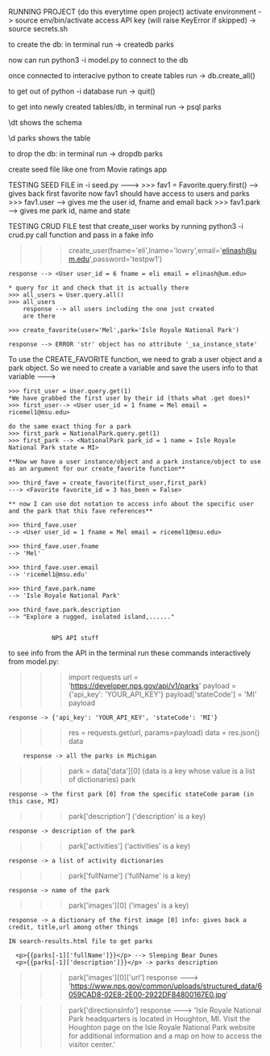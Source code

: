 RUNNING PROJECT (do this everytime open project)
activate environment -> source env/bin/activate
access API key (will raise KeyError if skipped) -> source secrets.sh

to create the db: in terminal run -> createdb parks

now can run python3 -i model.py to connect to the db

once connected to interacive python to create tables run -> db.create_all()

to get out of python -i database run -> quit()

to get into newly created tables/db, in terminal run -> psql parks

\dt shows the schema

\d parks shows the table

to drop the db: in terminal run -> dropdb parks

create seed file like one from Movie ratings app

TESTING SEED FILE in -i seed.py ---> >>> fav1 = Favorite.query.first() --> gives back first favorite
now fav1 should have access to users and parks >>> fav1.user --> gives me the user id, fname and email back >>> fav1.park --> gives me park id, name and state

TESTING CRUD FILE
test that create_user works by running python3 -i crud.py
call function and pass in a fake info

> > > create_user(fname='eli',lname='lowry',email='elinash@um.edu',password='testpw1')

    response --> <User user_id = 6 fname = eli email = elinash@um.edu>

    * query for it and check that it is actually there
    >>> all_users = User.query.all()
    >>> all_users
        response --> all users including the one just created
        are there

    >>> create_favorite(user='Mel',park='Isle Royale National Park')

    response --> ERROR 'str' object has no attribute '_sa_instance_state'

To use the CREATE_FAVORITE function, we need to grab a user object and a park object. So we need to create a variable and save the users info to that variable --->

    >>> first_user = User.query.get(1)
    *We have grabbed the first user by their id (thats what .get does)*
    >>> first_user--> <User user_id = 1 fname = Mel email = ricemel1@msu.edu>

    do the same exact thing for a park
    >>> first_park = NationalPark.query.get(1)
    >>> first_park --> <NationalPark park_id = 1 name = Isle Royale National Park state = MI>

    **Now we have a user instance/object and a park instance/object to use as an argument for our create_favorite function**

    >>> third_fave = create_favorite(first_user,first_park)
    ---> <Favorite favorite_id = 3 has_been = False>

    ** now I can use dot notation to access info about the specific user and the park that this fave references**

    >>> third_fave.user
    --> <User user_id = 1 fname = Mel email = ricemel1@msu.edu>

    >>> third_fave.user.fname
    --> 'Mel'

    >>> third_fave.user.email
    --> 'ricemel1@msu.edu'

    >>> third_fave.park.name
    --> 'Isle Royale National Park'

    >>> third_fave.park.description
    --> "Explore a rugged, isolated island,......"


                NPS API stuff

to see info from the API in the terminal run these commands interactively from model.py:

> > > import requests
> > > url = 'https://developer.nps.gov/api/v1/parks'
> > > payload = {'api_key': 'YOUR_API_KEY'}
> > > payload['stateCode'] = 'MI'
> > > payload

    response -> {'api_key': 'YOUR_API_KEY', 'stateCode': 'MI'}

> > > res = requests.get(url, params=payload)
> > > data = res.json()
> > > data

        response -> all the parks in Michigan

> > > park = data['data'][0] (data is a key whose value is a list of dictionaries)
> > > park

    response -> the first park [0] from the specific stateCode param (in this case, MI)

> > > park['description'] ('description' is a key)

    response -> description of the park

> > > park['activities'] ('activities' is a key)

    response -> a list of activity dictionaries

> > > park['fullName'] ('fullName' is a key)

    response -> name of the park

> > > park['images'][0] ('images' is a key)

    response -> a dictionary of the first image [0] info: gives back a credit, title,url among other things

    IN search-results.html file to get parks

      <p>{{parks[-1]['fullName']}}</p> --> Sleeping Bear Dunes
      <p>{{parks[-1]['description']}}</p> -> parks description

> > > park['images'][0]['url']
> > > response ---> 'https://www.nps.gov/common/uploads/structured_data/6059CAD8-02E8-2E00-2922DF84800167E0.jpg'

> > > park['directionsInfo']
> > > response ---> 'Isle Royale National Park headquarters is located in Houghton, MI. Visit the Houghton page on the Isle Royale National Park website for additional information and a map on how to access the visitor center.'
